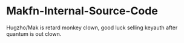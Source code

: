 # Makfn-Internal-Source-Code
Hugzho/Mak is retard monkey clown, good luck selling keyauth after quantum is out clown.

